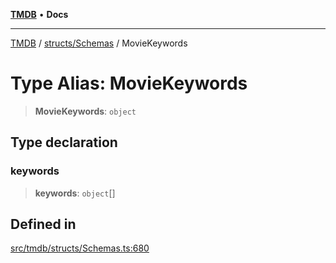 [**TMDB**](../../../README.md) • **Docs**

***

[TMDB](../../../README.md) / [structs/Schemas](../README.md) / MovieKeywords

# Type Alias: MovieKeywords

> **MovieKeywords**: `object`

## Type declaration

### keywords

> **keywords**: `object`[]

## Defined in

[src/tmdb/structs/Schemas.ts:680](https://github.com/Norviah/media-hub/blob/d809718af017974e095f312fcfa8bfdf58d3e3e5/src/tmdb/structs/Schemas.ts#L680)
